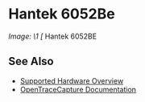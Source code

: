 # Hantek 6052Be
**Image: \1*
[*
Hantek 6052BE
## See Also
- [Supported Hardware Overview](../supported-hardware.md)
- [OpenTraceCapture Documentation](../../opentracecapture/overview.md)
